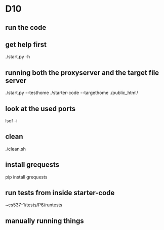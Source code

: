 # D10 
## run the code

## get help first
./start.py -h

## running both the **proxyserver** and the **target file server**
./start.py --testhome ./starter-code --targethome ./public_html/


## look at the used ports
lsof -i

## clean
./clean.sh

## install grequests
pip install grequests

## run tests from inside starter-code
~cs537-1/tests/P6/runtests

## manually running things